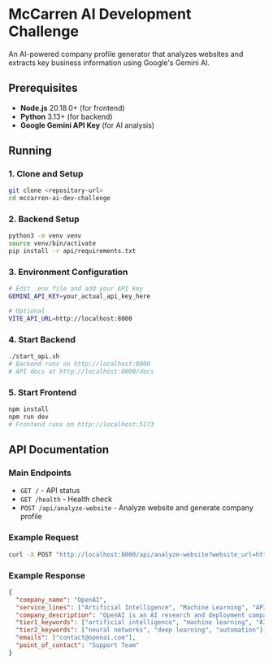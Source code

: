 # McCarren AI Development Challenge

An AI-powered company profile generator that analyzes websites and extracts key business information using Google's Gemini AI.

## Prerequisites

- **Node.js** 20.18.0+ (for frontend)
- **Python** 3.13+ (for backend)
- **Google Gemini API Key** (for AI analysis)

## Running

### 1. Clone and Setup

```bash
git clone <repository-url>
cd mccarren-ai-dev-challenge
```

### 2. Backend Setup

```bash
python3 -m venv venv
source venv/bin/activate
pip install -r api/requirements.txt
```

### 3. Environment Configuration

```bash
# Edit .env file and add your API key
GEMINI_API_KEY=your_actual_api_key_here

# Optional
VITE_API_URL=http://localhost:8000
```

### 4. Start Backend

```bash
./start_api.sh
# Backend runs on http://localhost:8000
# API docs at http://localhost:8000/docs
```

### 5. Start Frontend

```bash
npm install
npm run dev
# Frontend runs on http://localhost:5173
```

## API Documentation

### Main Endpoints

- `GET /` - API status
- `GET /health` - Health check
- `POST /api/analyze-website` - Analyze website and generate company profile

### Example Request

```bash
curl -X POST "http://localhost:8000/api/analyze-website?website_url=https://openai.com"
```

### Example Response

```json
{
  "company_name": "OpenAI",
  "service_lines": ["Artificial Intelligence", "Machine Learning", "API Services"],
  "company_description": "OpenAI is an AI research and deployment company...",
  "tier1_keywords": ["artificial intelligence", "machine learning", "AI"],
  "tier2_keywords": ["neural networks", "deep learning", "automation"],
  "emails": ["contact@openai.com"],
  "point_of_contact": "Support Team"
}
```
